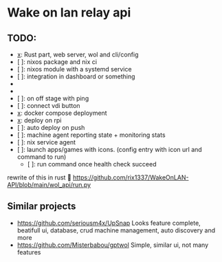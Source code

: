# Wake on lan relay api

## TODO:

- [x]: Rust part, web server, wol and cli/config
- [ ]: nixos package and nix ci
- [ ]: nixos module with a systemd service
- [ ]: integration in dashboard or something
- [.]: frontend
- [x]: shutdown
- [ ]: on off stage with ping
- [ ]: connect vdi button
- [x]: docker compose deployment
- [x]: deploy on rpi
- [ ]: auto deploy on push
- [ ]: machine agent reporting state + monitoring stats
- [ ]: nix service agent
- [ ]: launch apps/games with icons. (config entry with icon url and command to
  run)
  - [ ]: run command once health check succeed 

rewrite of this in rust 🦀
https://github.com/rix1337/WakeOnLAN-API/blob/main/wol_api/run.py

## Similar projects

- https://github.com/seriousm4x/UpSnap
  Looks feature complete, beatifull ui, database, crud machine management, auto discovery and more
- https://github.com/Misterbabou/gptwol
  Simple, similar ui, not many features
